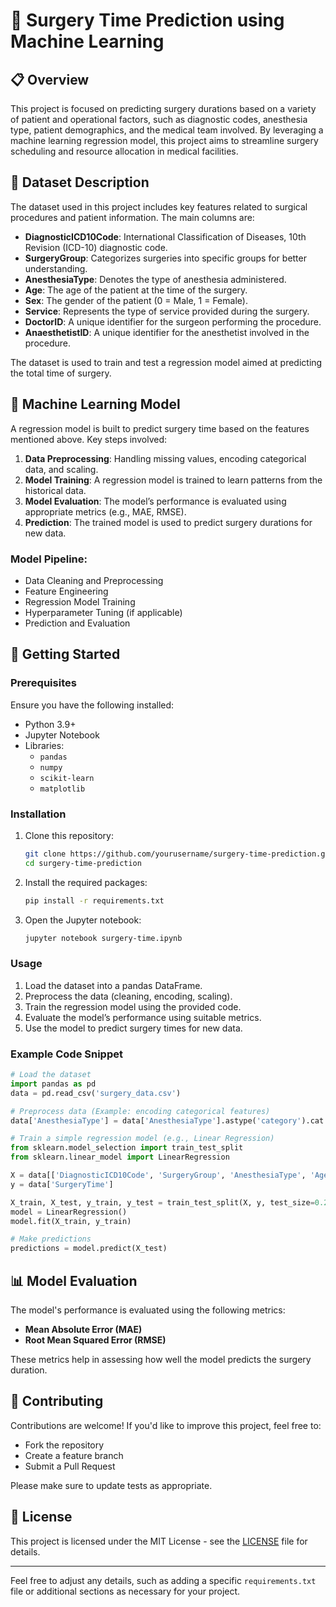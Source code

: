 # 🏥 Surgery Time Prediction using Machine Learning

## 📋 Overview

This project is focused on predicting surgery durations based on a variety of patient and operational factors, such as diagnostic codes, anesthesia type, patient demographics, and the medical team involved. By leveraging a machine learning regression model, this project aims to streamline surgery scheduling and resource allocation in medical facilities.

## 📁 Dataset Description

The dataset used in this project includes key features related to surgical procedures and patient information. The main columns are:

- **DiagnosticICD10Code**: International Classification of Diseases, 10th Revision (ICD-10) diagnostic code.
- **SurgeryGroup**: Categorizes surgeries into specific groups for better understanding.
- **AnesthesiaType**: Denotes the type of anesthesia administered.
- **Age**: The age of the patient at the time of the surgery.
- **Sex**: The gender of the patient (0 = Male, 1 = Female).
- **Service**: Represents the type of service provided during the surgery.
- **DoctorID**: A unique identifier for the surgeon performing the procedure.
- **AnaesthetistID**: A unique identifier for the anesthetist involved in the procedure.

The dataset is used to train and test a regression model aimed at predicting the total time of surgery.

## 🧠 Machine Learning Model

A regression model is built to predict surgery time based on the features mentioned above. Key steps involved:
1. **Data Preprocessing**: Handling missing values, encoding categorical data, and scaling.
2. **Model Training**: A regression model is trained to learn patterns from the historical data.
3. **Model Evaluation**: The model’s performance is evaluated using appropriate metrics (e.g., MAE, RMSE).
4. **Prediction**: The trained model is used to predict surgery durations for new data.

### Model Pipeline:
- Data Cleaning and Preprocessing
- Feature Engineering
- Regression Model Training
- Hyperparameter Tuning (if applicable)
- Prediction and Evaluation

## 🚀 Getting Started

### Prerequisites

Ensure you have the following installed:

- Python 3.9+
- Jupyter Notebook
- Libraries:
  - `pandas`
  - `numpy`
  - `scikit-learn`
  - `matplotlib`

### Installation

1. Clone this repository:
   ```bash
   git clone https://github.com/yourusername/surgery-time-prediction.git
   cd surgery-time-prediction
   ```

2. Install the required packages:
   ```bash
   pip install -r requirements.txt
   ```

3. Open the Jupyter notebook:
   ```bash
   jupyter notebook surgery-time.ipynb
   ```

### Usage

1. Load the dataset into a pandas DataFrame.
2. Preprocess the data (cleaning, encoding, scaling).
3. Train the regression model using the provided code.
4. Evaluate the model’s performance using suitable metrics.
5. Use the model to predict surgery times for new data.

### Example Code Snippet

```python
# Load the dataset
import pandas as pd
data = pd.read_csv('surgery_data.csv')

# Preprocess data (Example: encoding categorical features)
data['AnesthesiaType'] = data['AnesthesiaType'].astype('category').cat.codes

# Train a simple regression model (e.g., Linear Regression)
from sklearn.model_selection import train_test_split
from sklearn.linear_model import LinearRegression

X = data[['DiagnosticICD10Code', 'SurgeryGroup', 'AnesthesiaType', 'Age', 'Sex']]
y = data['SurgeryTime']

X_train, X_test, y_train, y_test = train_test_split(X, y, test_size=0.2, random_state=42)
model = LinearRegression()
model.fit(X_train, y_train)

# Make predictions
predictions = model.predict(X_test)
```

## 📊 Model Evaluation

The model's performance is evaluated using the following metrics:
- **Mean Absolute Error (MAE)**
- **Root Mean Squared Error (RMSE)**

These metrics help in assessing how well the model predicts the surgery duration.

## 🤝 Contributing

Contributions are welcome! If you'd like to improve this project, feel free to:
- Fork the repository
- Create a feature branch
- Submit a Pull Request

Please make sure to update tests as appropriate.

## 📝 License

This project is licensed under the MIT License - see the [LICENSE](LICENSE) file for details.

---

Feel free to adjust any details, such as adding a specific `requirements.txt` file or additional sections as necessary for your project.
